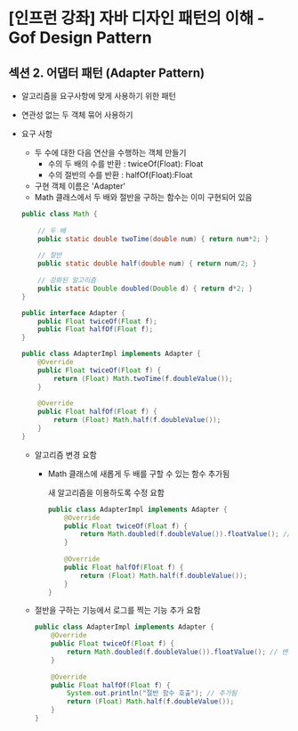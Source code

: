 # [인프런 강좌] 자바 디자인 패턴의 이해 - Gof Design Pattern

## 섹션 2. 어댑터 패턴 (Adapter Pattern)

- 알고리즘을 요구사항에 맞게 사용하기 위한 패턴

- 연관성 없는 두 객체 묶어 사용하기

- 요구 사항

  - 두 수에 대한 다음 연산을 수행하는 객체 만들기
    - 수의 두 배의 수를 반환 : twiceOf(Float): Float
    - 수의 절반의 수를 반환 : halfOf(Float):Float
  - 구현 객체 이름은 'Adapter'
  - Math 클래스에서 두 배와 절반을 구하는 함수는 이미 구현되어 있음

  ```java
  public class Math {
      
      // 두 배
      public static double twoTime(double num) { return num*2; }
      
      // 절반
      public static double half(double num) { return num/2; }
      
      // 강화된 알고리즘
      public static Double doubled(Double d) { return d*2; }
  }
  ```

  ```java
  public interface Adapter {
      public Float twiceOf(Float f);
      public Float halfOf(Float f);
  }
  ```

  ```java
  public class AdapterImpl implements Adapter {
      @Override
      public Float twiceOf(Float f) {
          return (Float) Math.twoTime(f.doubleValue());
      }
      
      @Override
      public Float halfOf(Float f) {
          return (Float) Math.half(f.doubleValue());
      }
  }
  ```

  - 알고리즘 변경 요함

    - Math 클래스에 새롭게 두 배를 구할 수 있는 함수 추가됨

      새 알고리즘을 이용하도록 수정 요함

      ```java
      public class AdapterImpl implements Adapter {
          @Override
          public Float twiceOf(Float f) {
              return Math.doubled(f.doubleValue()).floatValue(); // 변경됨
          }
          
          @Override
          public Float halfOf(Float f) {
              return (Float) Math.half(f.doubleValue());
          }
      }
      ```

  - 절반을 구하는 기능에서 로그를 찍는 기능 추가 요함

    ```java
    public class AdapterImpl implements Adapter {
        @Override
        public Float twiceOf(Float f) {
            return Math.doubled(f.doubleValue()).floatValue(); // 변경된 줄
        }
        
        @Override
        public Float halfOf(Float f) {
            System.out.println("절반 함수 호출"); // 추가됨
            return (Float) Math.half(f.doubleValue());
        }
    }
    ```

    